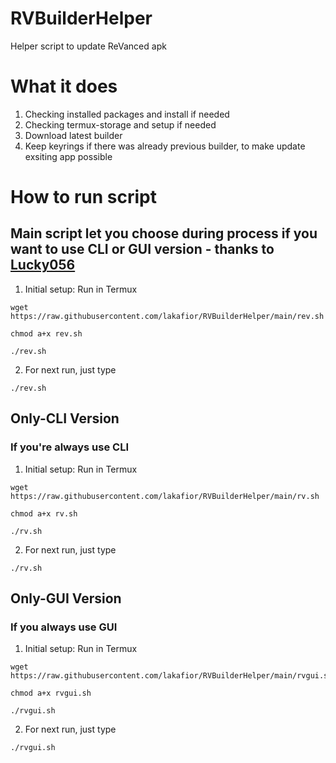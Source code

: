 # RVBuilderHelper
Helper script to update ReVanced apk

# What it does
1. Checking installed packages and install if needed
2. Checking termux-storage and setup if needed
3. Download latest builder
4. Keep keyrings if there was already previous builder, to make update exsiting app possible


# How to run script 
## Main script let you choose during process if you want to use CLI or GUI version - thanks to [Lucky056](https://github.com/Lucky056)
1. Initial setup:
Run in Termux

```
wget https://raw.githubusercontent.com/lakafior/RVBuilderHelper/main/rev.sh

chmod a+x rev.sh

./rev.sh
```

2. For next run, just type

`
./rev.sh
`

## Only-CLI Version
### If you're always use CLI
1. Initial setup:
Run in Termux

```
wget https://raw.githubusercontent.com/lakafior/RVBuilderHelper/main/rv.sh

chmod a+x rv.sh

./rv.sh
```

2. For next run, just type

`
./rv.sh
`


## Only-GUI Version
### If you always use GUI
1. Initial setup:
Run in Termux

```
wget https://raw.githubusercontent.com/lakafior/RVBuilderHelper/main/rvgui.sh

chmod a+x rvgui.sh

./rvgui.sh
```

2. For next run, just type

`
./rvgui.sh
`

